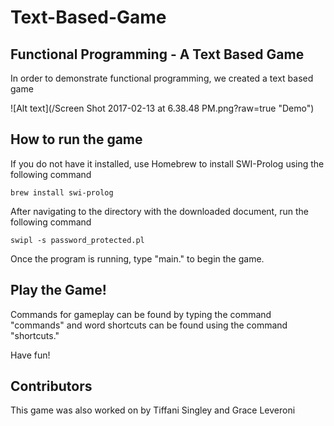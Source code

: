 # Text-Based-Game
## Functional Programming - A Text Based Game

In order to demonstrate functional programming, we created a text based game

![Alt text](/Screen Shot 2017-02-13 at 6.38.48 PM.png?raw=true "Demo")

## How to run the game
If you do not have it installed, use Homebrew to install SWI-Prolog using the following command

```
brew install swi-prolog
```

After navigating to the directory with the downloaded document, run the following command

```
swipl -s password_protected.pl
```

Once the program is running, type "main." to begin the game.

## Play the Game!

Commands for gameplay can be found by typing the command "commands" and word shortcuts can be found using the command "shortcuts."

Have fun!

## Contributors 
This game was also worked on by Tiffani Singley and Grace Leveroni
